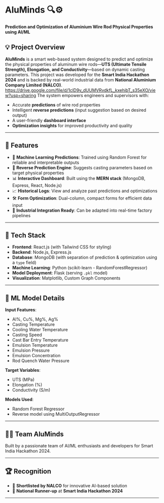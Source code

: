 # AluMinds 🔍⚙️  
**Prediction and Optimization of Aluminium Wire Rod Physical Properties using AI/ML**

## 💡 Project Overview
**AluMinds** is a smart web-based system designed to predict and optimize the physical properties of aluminum wire rods—**UTS (Ultimate Tensile Strength), Elongation, and Conductivity**—based on dynamic casting parameters. This project was developed for the **Smart India Hackathon 2024** and is backed by real-world industrial data from **National Aluminium Company Limited (NALCO)**.
https://drive.google.com/file/d/1clD9v_dUUMVRvdkfL_kxehibT_s35eXO/view?usp=sharing
The system empowers engineers and supervisors with:
- Accurate **predictions** of wire rod properties  
- Intelligent **reverse predictions** (input suggestion based on desired output)  
- A user-friendly **dashboard interface**  
- **Optimization insights** for improved productivity and quality

---

## 🚀 Features
- 🔮 **Machine Learning Predictions**: Trained using Random Forest for reliable and interpretable outputs  
- 🔁 **Reverse Prediction Engine**: Suggests casting parameters based on target physical properties  
- 📊 **Interactive Dashboard**: Built using the **MERN stack** (MongoDB, Express, React, Node.js)  
- 📈 **Historical Logs**: View and analyze past predictions and optimizations  
- 🛠️ **Form Optimization**: Dual-column, compact forms for efficient data input  
- 📌 **Industrial Integration Ready**: Can be adapted into real-time factory pipelines  

---

## 🧠 Tech Stack
- **Frontend**: React.js (with Tailwind CSS for styling)  
- **Backend**: Node.js, Express.js  
- **Database**: MongoDB (with separation of prediction & optimization using a `type` field)  
- **Machine Learning**: Python (scikit-learn - RandomForestRegressor)  
- **Model Deployment**: Flask (serving `.pkl` model)  
- **Visualization**: Matplotlib, Custom Graph Components  

---

## 🧪 ML Model Details
**Input Features**:
- Al%, Cu%, Mg%, Ag%  
- Casting Temperature  
- Cooling Water Temperature  
- Casting Speed  
- Cast Bar Entry Temperature  
- Emulsion Temperature  
- Emulsion Pressure  
- Emulsion Concentration  
- Rod Quench Water Pressure  

**Target Variables**:
- UTS (MPa)  
- Elongation (%)  
- Conductivity (S/m)  

**Models Used**:
- Random Forest Regressor  
- Reverse model using MultiOutputRegressor  

---




## 🧑‍💼 Team AluMinds
Built by a passionate team of AI/ML enthusiasts and developers for Smart India Hackathon 2024.  


---
## 🏆 Recognition
- 🥇 **Shortlisted by NALCO** for innovative AI-based solution
- 🥈 **National Runner-up** at **Smart India Hackathon 2024**


---


